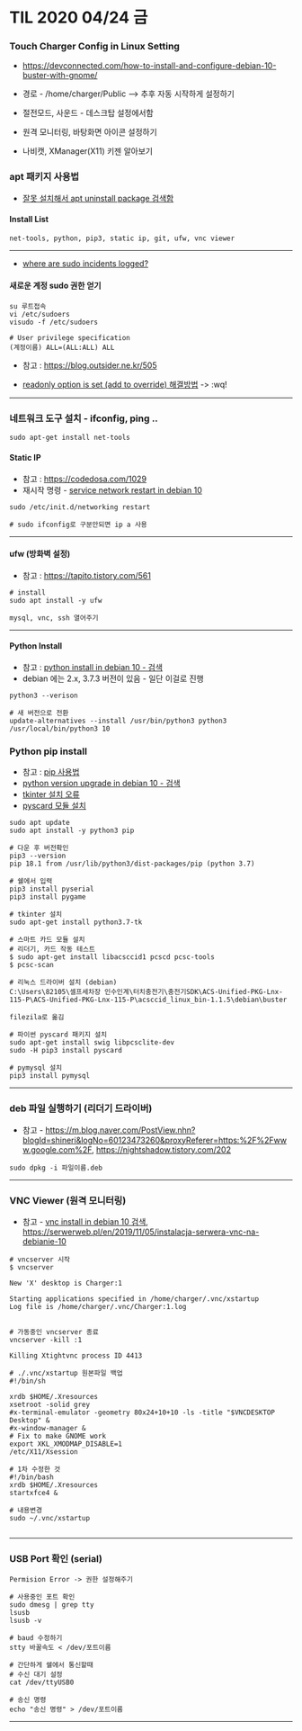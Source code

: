 # TIL 2020 04/24 금

### Touch Charger Config in Linux Setting

- https://devconnected.com/how-to-install-and-configure-debian-10-buster-with-gnome/

- 경로 - /home/charger/Public --> 추후 자동 시작하게 설정하기

- 절전모드, 사운드 - 데스크탑 설정에서함 
- 원격 모니터링,  바탕화면 아이콘 설정하기
- 나비캣, XManager(X11) 키젠 알아보기

### apt 패키지 사용법

- [잘못 설치해서 apt uninstall package 검색함](https://www.manualfactory.net/10175)

#### Install List

```
net-tools, python, pip3, static ip, git, ufw, vnc viewer
```

***

- [where are sudo incidents logged?](https://unix.stackexchange.com/questions/70684/where-are-sudo-incidents-logged)

#### 새로운 계정 sudo 권한 얻기

```
su 루트접속
vi /etc/sudoers
visudo -f /etc/sudoers
```

```
# User privilege specification
(계정이름) ALL=(ALL:ALL) ALL 
```

- 참고 : https://blog.outsider.ne.kr/505

- [readonly option is set (add to override) 해결방법](https://m.blog.naver.com/PostView.nhn?blogId=glryd2&logNo=110189400123&proxyReferer=https:%2F%2Fwww.google.com%2F) -> :wq!

***

### 네트워크 도구 설치 - ifconfig, ping ..

```
sudo apt-get install net-tools
```

#### Static IP

- 참고 : https://codedosa.com/1029
- 재시작 명령 - [service network restart in debian 10](https://vitux.com/how-to-start-stop-and-restart-services-in-debian-10/)

```
sudo /etc/init.d/networking restart

# sudo ifconfig로 구분안되면 ip a 사용 
```

***

#### ufw (방화벽 설정)

- 참고 : https://tapito.tistory.com/561

```
# install
sudo apt install -y ufw

mysql, vnc, ssh 열어주기 
```

***

#### Python Install

- 참고 : [python install in debian 10 - 검색](https://linuxize.com/post/how-to-install-python-3-8-on-debian-10/)
- debian 에는 2.x, 3.7.3 버전이 있음 - 일단 이걸로 진행

```
python3 --verison

# 새 버전으로 전환 
update-alternatives --install /usr/bin/python3 python3 /usr/local/bin/python3 10
```

### Python pip install

- 참고 : [pip 사용법](https://christoper31.postype.com/post/1891949)
- [python version upgrade in debian 10 - 검색](https://www.vultr.com/docs/upgrade-python-on-debian)
- [tkinter 설치 오류](https://askubuntu.com/questions/815874/importerror-no-named-tkinter-please-install-the-python3-tk-package)
- [pyscard 모듈 설치](https://sorokin.engineer/posts/en/nfc_mifare_reader.html)

```
sudo apt update 
sudo apt install -y python3 pip

# 다운 후 버전확인
pip3 --version
pip 18.1 from /usr/lib/python3/dist-packages/pip (python 3.7)

# 쉘에서 입력
pip3 install pyserial
pip3 install pygame

# tkinter 설치
sudo apt-get install python3.7-tk

# 스마트 카드 모듈 설치
# 리더기, 카드 작동 테스트
$ sudo apt-get install libacsccid1 pcscd pcsc-tools
$ pcsc-scan

# 리눅스 드라이버 설치 (debian)
C:\Users\82105\셀프세차장 인수인계\터치충전기\충전기SDK\ACS-Unified-PKG-Lnx-115-P\ACS-Unified-PKG-Lnx-115-P\acsccid_linux_bin-1.1.5\debian\buster

filezila로 옮김

# 파이썬 pyscard 패키지 설치
sudo apt-get install swig libpcsclite-dev 
sudo -H pip3 install pyscard

# pymysql 설치
pip3 install pymysql
```

***

### deb 파일 실행하기 (리더기 드라이버)

- 참고 - https://m.blog.naver.com/PostView.nhn?blogId=shineri&logNo=60123473260&proxyReferer=https:%2F%2Fwww.google.com%2F, https://nightshadow.tistory.com/202

```
sudo dpkg -i 파일이름.deb
```

***

### VNC Viewer (원격 모니터링)

- 참고 - [vnc install in debian 10 검색](https://www.digitalocean.com/community/tutorials/how-to-install-and-configure-vnc-on-debian-10), https://serwerweb.pl/en/2019/11/05/instalacja-serwera-vnc-na-debianie-10

```
# vncserver 시작
$ vncserver

New 'X' desktop is Charger:1

Starting applications specified in /home/charger/.vnc/xstartup
Log file is /home/charger/.vnc/Charger:1.log


# 가동중인 vncserver 종료
vncserver -kill :1

Killing Xtightvnc process ID 4413
```

```
# ./.vnc/xstartup 원본파일 백업
#!/bin/sh

xrdb $HOME/.Xresources
xsetroot -solid grey
#x-terminal-emulator -geometry 80x24+10+10 -ls -title "$VNCDESKTOP Desktop" &
#x-window-manager &
# Fix to make GNOME work
export XKL_XMODMAP_DISABLE=1
/etc/X11/Xsession

# 1차 수정한 것 
#!/bin/bash
xrdb $HOME/.Xresources
startxfce4 &

# 내용변경
sudo ~/.vnc/xstartup


```

***

### USB Port 확인 (serial)

```
Permision Error -> 권한 설정해주기

# 사용중인 포트 확인 
sudo dmesg | grep tty
lsusb 
lsusb -v

# baud 수정하기 
stty 바꿀속도 < /dev/포트이름

# 간단하게 쉘에서 통신할때 
# 수신 대기 설정
cat /dev/ttyUSB0

# 송신 명령 
echo "송신 명령" > /dev/포트이름

```

***